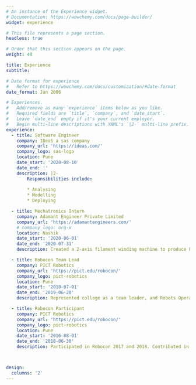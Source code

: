 ```yaml
---
# An instance of the Experience widget.
# Documentation: https://wowchemy.com/docs/page-builder/
widget: experience

# This file represents a page section.
headless: true

# Order that this section appears on the page.
weight: 40

title: Experience
subtitle:

# Date format for experience
#   Refer to https://wowchemy.com/docs/customization/#date-format
date_format: Jan 2006

# Experiences.
#   Add/remove as many `experience` items below as you like.
#   Required fields are `title`, `company`, and `date_start`.
#   Leave `date_end` empty if it's your current employer.
#   Begin multi-line descriptions with YAML's `|2-` multi-line prefix.
experience:
  - title: Software Engineer
    company: IDeaS a sas company
    company_url: 'https://ideas.com/'
    company_logo: sas-logo
    location: Pune
    date_start: '2020-08-10'
    date_end: ''
    description: |2-
        Responsibilities include:
        
        * Analysing
        * Modelling
        * Deploying

  - title: Mechatronics Intern
    company: Adamant Engineer Private Limited
    company_url: 'https://adamantengineers.com/'
    # company_logo: org-x
    location: Nashik
    date_start: '2020-06-01'
    date_end: '2020-07-31'
    description: Created a 2-axis filament winding machine to produce FRP tubes.

  - title: Robocon Team Lead
    company: PICT Robotics
    company_url: 'https://pict.edu/robocon/'
    company_logo: pict-robotics
    location: Pune
    date_start: '2018-07-01'
    date_end: '2019-06-20'
    description: Represented college as a team leader, and Robots Operator at DD ROBOCON INDIA 2019.

  - title: Robocon Participant
    company: PICT Robotics
    company_url: 'https://pict.edu/robocon/'
    company_logo: pict-robotics
    location: Pune
    date_start: '2016-08-01'
    date_end: '2018-06-30'
    description: Participated in Robocon 2017 and 2018. Contributed in prototyping and cad modelings.



design:
  columns: '2'
---
```

